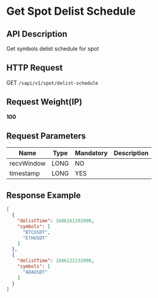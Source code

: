 # Get Spot Delist Schedule 

## API Description​

Get symbols delist schedule for spot

## HTTP Request​

GET `/sapi/v1/spot/delist-schedule`

## Request Weight(IP)​

**100**

## Request Parameters​

| Name | Type | Mandatory | Description |
| --- | --- | --- | --- |
| recvWindow | LONG | NO |  |
| timestamp | LONG | YES |  |

## Response Example​

```json
[  
  {  
    "delistTime": 1686161202000,  
    "symbols": [  
      "BTCUSDT",   
      "ETHUSDT"  
    ]  
  },  
  {  
    "delistTime": 1686222232000,  
    "symbols": [  
      "ADAUSDT"  
    ]  
  }  
]
```


